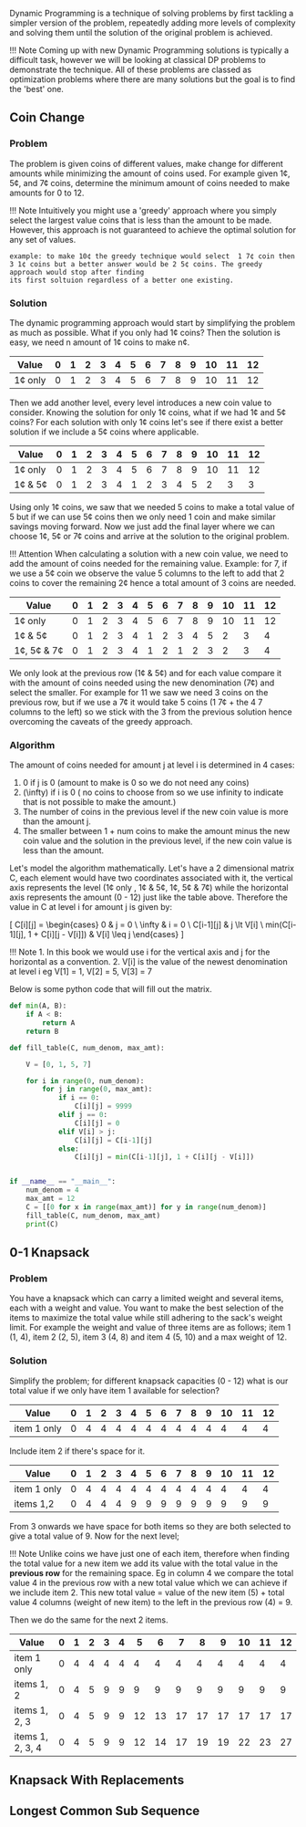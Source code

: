 Dynamic Programming is a technique of solving problems by first tackling a simpler version of the problem, repeatedly adding more levels of complexity and solving them
until the solution of the original problem is achieved.

!!! Note
    Coming up with new Dynamic Programming solutions is typically a difficult task, however we will be looking at classical DP problems to demonstrate the technique. All of these
    problems are classed as optimization problems where there are many solutions but the goal is to find the 'best' one.

## Coin Change

### Problem
The problem is given coins of different values, make change for different amounts while minimizing the amount of coins used.
For example given 1¢, 5¢, and 7¢ coins, determine the minimum amount of coins needed to make amounts for 0 to 12.

!!! Note
    Intuitively you might use a 'greedy' approach where you simply select the largest value coins that is less than the amount to be made. However, this approach
    is not guaranteed to achieve the optimal solution for any set of values.

    example: to make 10¢ the greedy technique would select  1 7¢ coin then 3 1¢ coins but a better answer would be 2 5¢ coins. The greedy approach would stop after finding
    its first soltuion regardless of a better one existing.

### Solution

The dynamic programming approach would start by simplifying the problem as much as possible. What if you only had 1¢ coins? Then the solution is easy, we need n amount of 1¢ coins to make n¢.

| Value  |0|1|2|3|4|5|6|7|8|9|10|11|12|
|--------|-|-|-|-|-|-|-|-|-|-|-|-|-|
| 1¢ only|0|1|2|3|4|5|6|7|8|9|10|11|12|

Then we add another level, every level introduces a new coin value to consider. Knowing the solution for only 1¢ coins, what if we had 1¢ and 5¢ coins? For each solution with only 1¢ coins let's see if there exist a
better solution if we include a 5¢ coins where applicable.

| Value  |0|1|2|3|4|5|6|7|8|9|10|11|12|
|--------|-|-|-|-|-|-|-|-|-|-|-|-|-|
|1¢ only|0|1|2|3|4|5|6|7|8|9|10|11|12|
|1¢ & 5¢|0|1|2|3|4|1|2|3|4|5|2|3|3|

Using only 1¢ coins, we saw that we needed 5 coins to make a total value of 5 but if we can use 5¢ coins then we only need 1 coin and make similar savings moving forward.
Now we just add the final layer where we can choose 1¢, 5¢ or 7¢ coins and arrive at the solution to the original problem.

!!! Attention
    When calculating a solution with a new coin value, we need to add the amount of coins needed for the remaining value. Example:
    for 7, if we use a 5¢ coin we observe the value 5 columns to the left to add that 2 coins to cover the remaining 2¢ hence a total amount of 3 coins are needed.

| Value     |0|1|2|3|4|5|6|7|8|9|10|11|12|
|-----------|-|-|-|-|-|-|-|-|-|-|-|-|-|
|1¢ only    |0|1|2|3|4|5|6|7|8|9|10|11|12|
|1¢ & 5¢    |0|1|2|3|4|1|2|3|4|5|2 |3 | 4|
|1¢, 5¢ & 7¢|0|1|2|3|4|1|2|1|2|3|2 |3 | 4|

We only look at the previous row (1¢ & 5¢) and for each value compare it with the amount of coins needed using the new denomination (7¢) and select the smaller. For example
for 11 we saw we need 3 coins on the previous row, but if we use a 7¢ it would take 5 coins (1 7¢ + the 4 7 columns to the left) so we stick with the 3 from the previous
solution hence overcoming the caveats of the greedy approach.

### Algorithm

The amount of coins needed for amount j at level i is determined in 4 cases:

1. 0 if j is 0 (amount to make is 0 so we do not need any coins)
2. \(\infty\) if i is 0 ( no coins to choose from so we use infinity to indicate that is not possible to make the amount.)
3. The number of coins in the previous level if the new coin value is more than the amount j.
4. The smaller between 1 + num coins to make the amount minus the new coin value and the solution in the previous level, if the new coin value is less than the amount.

Let's model the algorithm mathematically. Let's have a 2 dimensional matrix C, each element would have two coordinates associated with it, the vertical axis
represents the level (1¢ only , 1¢ & 5¢, 1¢, 5¢ & 7¢) while the horizontal axis represents the amount (0 - 12) just like the table above. Therefore the value in C at level i
for amount j is given by:

\[ C[i][j] = \begin{cases}
      0 & j = 0 \\
      \infty & i = 0 \\
      C[i-1][j] &  j \lt V[i] \\
      min(C[i-1][j], 1 + C[i][j - V[i]]) & V[i] \leq j
   \end{cases}
\]

!!! Note
    1. In this book we would use i for the vertical axis and j for the horizontal as a convention.
    2. V[i] is the value of the newest denomination at level i eg V[1] = 1, V[2] = 5, V[3] = 7

Below is some python code that will fill out the matrix.

``` python
def min(A, B):
	if A < B:
		return A
	return B

def fill_table(C, num_denom, max_amt):

    V = [0, 1, 5, 7]

    for i in range(0, num_denom):
        for j in range(0, max_amt):
            if i == 0:
                C[i][j] = 9999
            elif j == 0:
            	C[i][j] = 0
            elif V[i] > j:
                C[i][j] = C[i-1][j]
            else:
                C[i][j] = min(C[i-1][j], 1 + C[i][j - V[i]])


if __name__ == "__main__":
    num_denom = 4
    max_amt = 12
    C = [[0 for x in range(max_amt)] for y in range(num_denom)]
    fill_table(C, num_denom, max_amt)
    print(C)


```

## 0-1 Knapsack

### Problem

You have a knapsack which can carry a limited weight and several items, each with a weight and value. You want to make the best selection of the items to maximize the total value
while still adhering to the sack's weight limit. For example the weight and value of three items are as follows; item 1 (1, 4), item 2 (2, 5), item 3 (4, 8) and item 4 (5, 10) and a max weight of 12.

### Solution

Simplify the problem; for different knapsack capacities (0 - 12) what is our total value if we only have item 1 available for selection?

| Value      |0|1|2|3|4|5|6|7|8|9|10|11|12|
|------------|-|-|-|-|-|-|-|-|-|-|-|-|-|
| item 1 only|0|4|4|4|4|4|4|4|4|4|4|4|4|

Include item 2 if there's space for it.

| Value      |0|1|2|3|4|5|6|7|8|9|10|11|12|
|------------|-|-|-|-|-|-|-|-|-|-|-|-|-|
| item 1 only|0|4|4|4|4|4|4|4|4|4|4|4|4|
| items 1,2  |0|4|4|4|9|9|9|9|9|9|9|9|9|

From 3 onwards we have space for both items so they are both selected to give a total value of 9. Now for the next level;

!!! Note
    Unlike coins we have just one of each item, therefore when finding the total value for a new item we add its value with the total value in the **previous row** for the remaining space.
    Eg in column 4 we compare the total value 4 in the previous row with a new total value which we can achieve if we include item 2. This new total value =
    value of the new item (5) + total value 4 columns (weight of new item) to the left in the previous row (4) =  9.


Then we do the same for the next 2 items.


| Value           |0|1|2|3|4|5|6|7|8 |9 |10|11|12|
|------------     |-|-|-|-|-|- |- |- |- |- |- |- |- |
| item 1 only     |0|4|4|4|4|4 |4 |4 |4 |4 |4 |4 |4 |
| items 1, 2      |0|4|5|9|9|9 |9 |9 |9 |9 |9 |9 |9 |
| items 1, 2, 3   |0|4|5|9|9|12|13|17|17|17|17|17|17|
| items 1, 2, 3, 4|0|4|5|9|9|12|14|17|19|19|22|23|27|





## Knapsack With Replacements

## Longest Common Sub Sequence